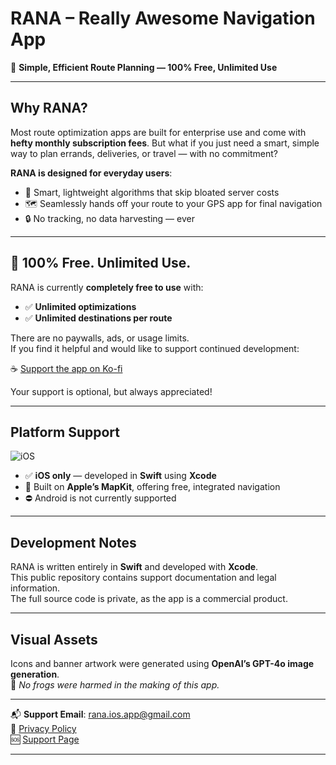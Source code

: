 # RANA – Really Awesome Navigation App

🚗 **Simple, Efficient Route Planning — 100% Free, Unlimited Use**

---

## Why RANA?

Most route optimization apps are built for enterprise use and come with **hefty monthly subscription fees**. But what if you just need a smart, simple way to plan errands, deliveries, or travel — with no commitment?

**RANA is designed for everyday users**:
- 🧠 Smart, lightweight algorithms that skip bloated server costs  
- 🗺️ Seamlessly hands off your route to your GPS app for final navigation  
- 🔒 No tracking, no data harvesting — ever

---

## 🎁 100% Free. Unlimited Use.

RANA is currently **completely free to use** with:

- ✅ **Unlimited optimizations**
- ✅ **Unlimited destinations per route**

There are no paywalls, ads, or usage limits.  
If you find it helpful and would like to support continued development:

☕ [Support the app on Ko-fi](https://ko-fi.com/derekmonturo)

Your support is optional, but always appreciated!

---

## Platform Support
![iOS](https://img.shields.io/badge/platform-iOS-lightgrey)
- ✅ **iOS only** — developed in **Swift** using **Xcode**  
- 🧭 Built on **Apple’s MapKit**, offering free, integrated navigation  
- ⛔ Android is not currently supported

---

## Development Notes

RANA is written entirely in **Swift** and developed with **Xcode**.  
This public repository contains support documentation and legal information.  
The full source code is private, as the app is a commercial product.

---

## Visual Assets

Icons and banner artwork were generated using **OpenAI’s GPT-4o image generation**.  
🐸 *No frogs were harmed in the making of this app.*

---

📬 **Support Email**: [rana.ios.app@gmail.com](mailto:rana.ios.app@gmail.com)  
🔐 [Privacy Policy](./privacy-policy.md)  
🆘 [Support Page](./support.md)

---
